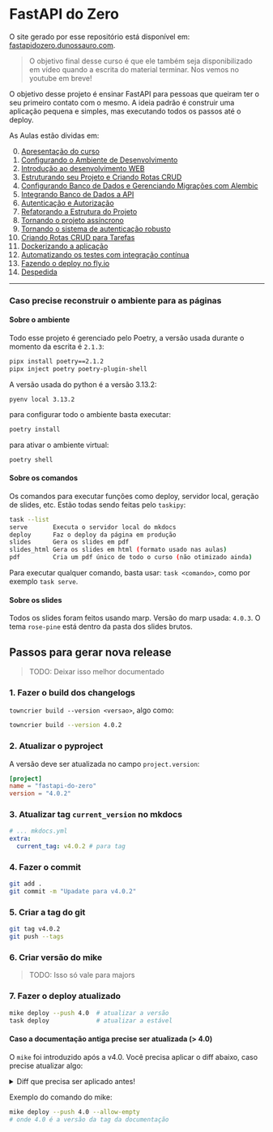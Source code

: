 # FastAPI do Zero

O site gerado por esse repositório está disponível em: [fastapidozero.dunossauro.com](https://fastapidozero.dunossauro.com).

> O objetivo final desse curso é que ele também seja disponibilizado em vídeo quando a escrita do material terminar. Nos vemos no youtube em breve!

O objetivo desse projeto é ensinar FastAPI para pessoas que queiram ter o seu primeiro contato com o mesmo. A ideia padrão é construir uma aplicação pequena e simples, mas executando todos os passos até o deploy.

As Aulas estão dividas em:

0. [Apresentação do curso](https://fastapidozero.dunossauro.com/)
1. [Configurando o Ambiente de Desenvolvimento](https://fastapidozero.dunossauro.com/01/)
2. [Introdução ao desenvolvimento WEB](https://fastapidozero.dunossauro.com/02/)
3. [Estruturando seu Projeto e Criando Rotas CRUD](https://fastapidozero.dunossauro.com/03/)
4. [Configurando Banco de Dados e Gerenciando Migrações com Alembic](https://fastapidozero.dunossauro.com/04/)
5. [Integrando Banco de Dados a API](https://fastapidozero.dunossauro.com/05/)
6. [Autenticação e Autorização](https://fastapidozero.dunossauro.com/06/)
7. [Refatorando a Estrutura do Projeto](https://fastapidozero.dunossauro.com/07/)
8. [Tornando o projeto assíncrono](https://fastapidozero.dunossauro.com/08/)
9. [Tornando o sistema de autenticação robusto](https://fastapidozero.dunossauro.com/09/)
10. [Criando Rotas CRUD para Tarefas](https://fastapidozero.dunossauro.com/10/)
11. [Dockerizando a aplicação](https://fastapidozero.dunossauro.com/11/)
12. [Automatizando os testes com integração contínua](https://fastapidozero.dunossauro.com/12/)
13. [Fazendo o deploy no fly.io](https://fastapidozero.dunossauro.com/13/)
14. [Despedida](https://fastapidozero.dunossauro.com/14/)

---

### Caso precise reconstruir o ambiente para as páginas

#### Sobre o ambiente

Todo esse projeto é gerenciado pelo Poetry, a versão usada durante o momento da escrita é `2.1.3`:

```bash
pipx install poetry==2.1.2
pipx inject poetry poetry-plugin-shell
```

A versão usada do python é a versão 3.13.2:

```
pyenv local 3.13.2
```

para configurar todo o ambiente basta executar:

```bash
poetry install
```

para ativar o ambiente virtual:

```bash
poetry shell
```

#### Sobre os comandos

Os comandos para executar funções como deploy, servidor local, geração de slides, etc. Estão todas sendo feitas pelo `taskipy`:

```bash
task --list
serve       Executa o servidor local do mkdocs
deploy      Faz o deploy da página em produção
slides      Gera os slides em pdf
slides_html Gera os slides em html (formato usado nas aulas)
pdf         Cria um pdf único de todo o curso (não otimizado ainda)
```

Para executar qualquer comando, basta usar: `task <comando>`, como por exemplo `task serve`.

#### Sobre os slides

Todos os slides foram feitos usando marp. Versão do marp usada: `4.0.3`. O tema `rose-pine` está dentro da pasta dos slides brutos.


## Passos para gerar nova release

> TODO: Deixar isso melhor documentado

### 1. Fazer o build dos changelogs

`towncrier build --version <versao>`, algo como:

```bash
towncrier build --version 4.0.2
```

### 2. Atualizar o pyproject

A versão deve ser atualizada no campo `project.version`:

```toml
[project]
name = "fastapi-do-zero"
version = "4.0.2"
```

### 3. Atualizar tag `current_version` no mkdocs

```yaml
# ... mkdocs.yml
extra:
  current_tag: v4.0.2 # para tag
```

### 4. Fazer o commit

```bash
git add .
git commit -m "Upadate para v4.0.2"
```

### 5. Criar a tag do git

```bash
git tag v4.0.2
git push --tags
```

### 6. Criar versão do mike

> TODO: Isso só vale para majors

### 7. Fazer o deploy atualizado

```bash
mike deploy --push 4.0  # atualizar a versão
task deploy             # atualizar a estável
```

#### Caso a documentação antiga precise ser atualizada (> 4.0)

O `mike` foi introduzido após a v4.0. Você precisa aplicar o diff abaixo, caso precise atualizar algo:

<details>

<summary> Diff que precisa ser aplicado antes!</summary>

```diff
diff --git a/mkdocs.yml b/mkdocs.yml
index 38c5b9f..7ed5c54 100644
--- a/mkdocs.yml
+++ b/mkdocs.yml
@@ -67,14 +67,6 @@ plugins:
       show_line_count: true
   - git-revision-date-localized
   - social
-  - with-pdf:
-      author: Eduardo Mendes (@dunossauro)
-      cover_title: FastAPI do zero
-      cover_subtitle: Uma introdução prática!
-      copyright: CC BY-NC-SA
-      toc_level: 6
-      enabled_if_env: ENABLE_PDF_EXPORT
-      toc_title: Índice
   - exclude:
       glob:
         - "wip.md"
@@ -115,6 +107,8 @@ extra:
       link: https://dunossauro.com
     - icon: simple/codeberg
       link: https://codeberg.org/dunossauro
+  version:
+    provider: mike
 
 hooks:
   - hooks/quiz_hook.py
```

</details>

Exemplo do comando do mike:

```bash
mike deploy --push 4.0 --allow-empty
# onde 4.0 é a versão da tag da documentação
```
